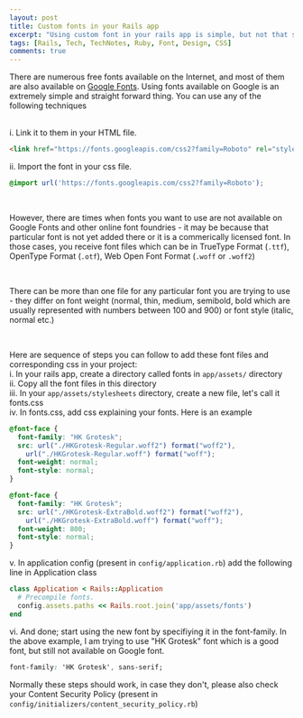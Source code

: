 ```yaml
---
layout: post
title: Custom fonts in your Rails app
excerpt: "Using custom font in your rails app is simple, but not that straight forward"
tags: [Rails, Tech, TechNotes, Ruby, Font, Design, CSS]
comments: true
---
```

There are numerous free fonts available on the Internet, and most of them are also available on [Google Fonts](https://fonts.google.com/). Using fonts available on Google is an extremely simple and straight forward thing. You can use any of the following techniques
<br /><br />

i. Link it to them in your HTML file.
```html
<link href="https://fonts.googleapis.com/css2?family=Roboto" rel="stylesheet">
```
ii. Import the font in your css file.
```css
@import url('https://fonts.googleapis.com/css2?family=Roboto');
```

<br />

However, there are times when fonts you want to use are not available on Google Fonts and other online font foundries - it may be because that particular font is not yet added there or it is a commerically licensed font. In those cases, you receive font files which can be in TrueType Format (`.ttf`), OpenType Format (`.otf`), Web Open Font Format (`.woff` or `.woff2`)

<br />

There can be more than one file for any particular font you are trying to use - they differ on font weight (normal, thin, medium, semibold, bold which are usually represented with numbers between 100 and 900) or font style (italic, normal etc.)

<br />

Here are sequence of steps you can follow to add these font files and corresponding css in your project:
<br />
i. In your rails app, create a directory called fonts in `app/assets/` directory
<br />
ii. Copy all the font files in this directory
<br />
iii. In your `app/assets/stylesheets` directory, create a new file, let's call it fonts.css
<br />
iv. In fonts.css, add css explaining your fonts. Here is an example
```css
@font-face {
  font-family: "HK Grotesk";
  src: url("./HKGrotesk-Regular.woff2") format("woff2"),
    url("./HKGrotesk-Regular.woff") format("woff");
  font-weight: normal;
  font-style: normal;
}

@font-face {
  font-family: "HK Grotesk";
  src: url("./HKGrotesk-ExtraBold.woff2") format("woff2"),
    url("./HKGrotesk-ExtraBold.woff") format("woff");
  font-weight: 800;
  font-style: normal;
}
```
v. In application config (present in `config/application.rb`) add the following line in Application class
```ruby
class Application < Rails::Application
  # Precompile fonts.
  config.assets.paths << Rails.root.join('app/assets/fonts')
end
```
vi. And done; start using the new font by specifiying it in the font-family. In the above example, I am trying to use "HK Grotesk" font which is a good font, but still not available on Google font.
```css
font-family: 'HK Grotesk', sans-serif;
```
Normally these steps should work, in case they don't, please also check your Content Security Policy (present in `config/initializers/content_security_policy.rb`)
